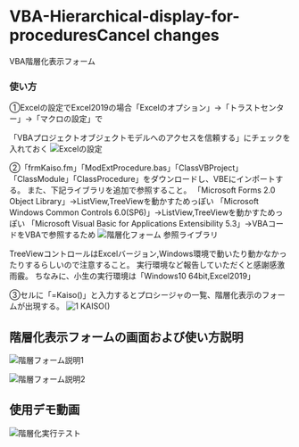 # VBA-Hierarchical-display-for-proceduresCancel changes
VBA階層化表示フォーム

### 使い方
①Excelの設定でExcel2019の場合「Excelのオプション」→「トラストセンター」→「マクロの設定」で

「VBAプロジェクトオブジェクトモデルへのアクセスを信頼する」にチェックを入れておく
![Excelの設定](https://user-images.githubusercontent.com/73621859/126287884-57db4a75-3f34-4b35-b23d-f705067a1869.jpg)

②「frmKaiso.fm」「ModExtProcedure.bas」「ClassVBProject」「ClassModule」「ClassProcedure」をダウンロードし、VBEにインポートする。
また、下記ライブラリを追加で参照すること。
「Microsoft Forms 2.0 Object Library」→ListView,TreeViewを動かすためっぽい
「Microsoft Windows Common Controls 6.0(SP6)」→ListView,TreeViewを動かすためっぽい
「Microsoft Visual Basic for Applications Extensibility 5.3」→VBAコードをVBAで参照するため
![階層化フォーム 参照ライブラリ](https://user-images.githubusercontent.com/73621859/128787617-59d52e7e-0439-4f6c-9877-4bfe11e8d745.jpg)

TreeViewコントロールはExcelバージョン,Windows環境で動いたり動かなかったりするらしいので注意すること。
実行環境など報告していただくと感謝感激雨霰。
ちなみに、小生の実行環境は「Windows10 64bit,Excel2019」

③セルに「=Kaiso()」と入力するとプロシージャの一覧、階層化表示のフォームが出現する。
![1 KAISO()](https://user-images.githubusercontent.com/73621859/126260383-018720ef-904d-48ed-a82c-41041c497c89.jpg)

## 階層化表示フォームの画面および使い方説明
![階層フォーム説明1](https://user-images.githubusercontent.com/73621859/128684001-6fba88ef-dc7f-4ec6-bf7d-f79c0692b225.jpg)

![階層フォーム説明2](https://user-images.githubusercontent.com/73621859/128684028-3413017b-b556-4c15-b247-87dbd582f6e8.jpg)

## 使用デモ動画
![階層化実行テスト](https://user-images.githubusercontent.com/73621859/128684086-2a0e3bdd-f528-48b0-b148-f86db97ca655.gif)

